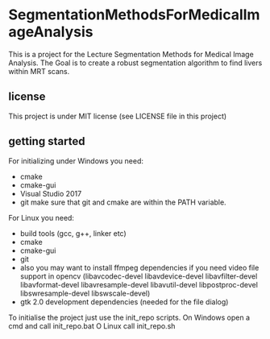 # SegmentationMethodsForMedicalImageAnalysis

This is a project for the Lecture Segmentation Methods for Medical Image Analysis. The Goal is to create a robust segmentation algorithm to find livers within MRT scans.

## license
This project is under MIT license (see LICENSE file in this project)

## getting started
For initializing under Windows you need:
  * cmake
  * cmake-gui
  * Visual Studio 2017
  * git
make sure that git and cmake are within the PATH variable.

For Linux you need:
  * build tools (gcc, g++, linker etc)
  * cmake
  * cmake-gui
  * git
  * also you may want to install ffmpeg dependencies if you need video file support in opencv (libavcodec-devel libavdevice-devel libavfilter-devel libavformat-devel libavresample-devel libavutil-devel libpostproc-devel libswresample-devel libswscale-devel)
  * gtk 2.0 development dependencies (needed for the file dialog)

To initialise the project just use the init_repo scripts.
On Windows open a cmd and call init_repo.bat
O Linux call init_repo.sh
